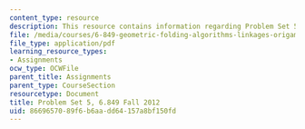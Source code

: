 ```yaml
---
content_type: resource
description: This resource contains information regarding Problem Set 5.
file: /media/courses/6-849-geometric-folding-algorithms-linkages-origami-polyhedra-fall-2012/8669657089f6b6aadd64157a8bf150fd_MIT6_849F12_ps5.pdf
file_type: application/pdf
learning_resource_types:
- Assignments
ocw_type: OCWFile
parent_title: Assignments
parent_type: CourseSection
resourcetype: Document
title: Problem Set 5, 6.849 Fall 2012
uid: 86696570-89f6-b6aa-dd64-157a8bf150fd
---
```

